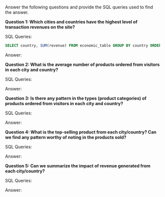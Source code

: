 Answer the following questions and provide the SQL queries used to find the answer.

    
**Question 1: Which cities and countries have the highest level of transaction revenues on the site?**


SQL Queries:

```sql
SELECT country, SUM(revenue) FROM economic_table GROUP BY country ORDER BY revenue DESC
```

Answer:




**Question 2: What is the average number of products ordered from visitors in each city and country?**


SQL Queries:



Answer:





**Question 3: Is there any pattern in the types (product categories) of products ordered from visitors in each city and country?**


SQL Queries:



Answer:





**Question 4: What is the top-selling product from each city/country? Can we find any pattern worthy of noting in the products sold?**


SQL Queries:



Answer:





**Question 5: Can we summarize the impact of revenue generated from each city/country?**

SQL Queries:



Answer:







